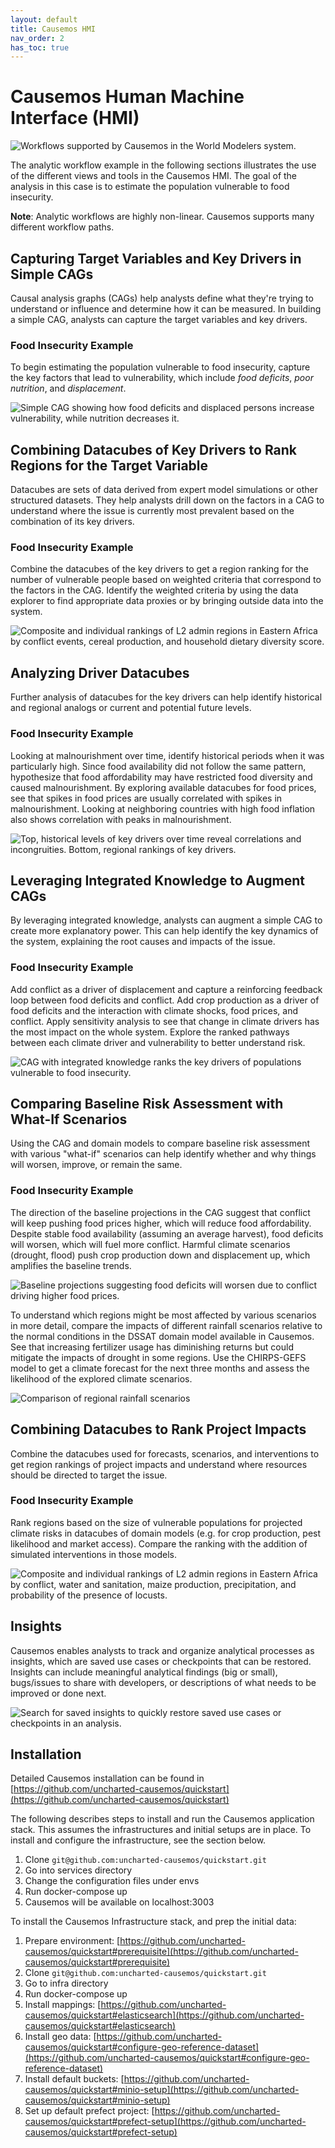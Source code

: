 ```yaml
---
layout: default
title: Causemos HMI
nav_order: 2
has_toc: true
---
```

# Causemos Human Machine Interface (HMI)

![Workflows supported by Causemos in the World Modelers system.](images/causemos/image37.jpg)

The analytic workflow example in the following sections illustrates the
use of the different views and tools in the Causemos HMI. The goal of
the analysis in this case is to estimate the population vulnerable to
food insecurity.

**Note**: Analytic workflows are highly non-linear. Causemos supports
many different workflow paths.

## Capturing Target Variables and Key Drivers in Simple CAGs

Causal analysis graphs (CAGs) help analysts define what they're trying
to understand or influence and determine how it can be measured. In
building a simple CAG, analysts can capture the target variables and key
drivers.

### Food Insecurity Example

To begin estimating the population vulnerable to food insecurity,
capture the key factors that lead to vulnerability, which include *food
deficits*, *poor nutrition*, and *displacement*.

![Simple CAG showing how food deficits and displaced persons increase vulnerability, while nutrition decreases it.](images/causemos/image11.jpg)

## Combining Datacubes of Key Drivers to Rank Regions for the Target Variable

Datacubes are sets of data derived from expert model simulations or
other structured datasets. They help analysts drill down on the factors
in a CAG to understand where the issue is currently most prevalent based
on the combination of its key drivers.

### Food Insecurity Example

Combine the datacubes of the key drivers to get a region ranking for the
number of vulnerable people based on weighted criteria that correspond
to the factors in the CAG. Identify the weighted criteria by using the
data explorer to find appropriate data proxies or by bringing outside
data into the system.

![Composite and individual rankings of L2 admin regions in Eastern Africa by conflict events, cereal production, and household dietary diversity score.](images/causemos/image40.jpg)

## Analyzing Driver Datacubes

Further analysis of datacubes for the key drivers can help identify
historical and regional analogs or current and potential future levels.

### Food Insecurity Example

Looking at malnourishment over time, identify historical periods when it
was particularly high. Since food availability did not follow the same
pattern, hypothesize that food affordability may have restricted food
diversity and caused malnourishment. By exploring available datacubes
for food prices, see that spikes in food prices are usually correlated
with spikes in malnourishment. Looking at neighboring countries with
high food inflation also shows correlation with peaks in malnourishment.

![Top, historical levels of key drivers over time reveal correlations and incongruities. Bottom, regional rankings of key drivers.](images/causemos/image44.jpg)

## Leveraging Integrated Knowledge to Augment CAGs

By leveraging integrated knowledge, analysts can augment a simple CAG to
create more explanatory power. This can help identify the key dynamics
of the system, explaining the root causes and impacts of the issue.

### Food Insecurity Example

Add conflict as a driver of displacement and capture a reinforcing
feedback loop between food deficits and conflict. Add crop production as
a driver of food deficits and the interaction with climate shocks, food
prices, and conflict. Apply sensitivity analysis to see that change in
climate drivers has the most impact on the whole system. Explore the
ranked pathways between each climate driver and vulnerability to better
understand risk.

![CAG with integrated knowledge ranks the key drivers of populations vulnerable to food insecurity.](images/causemos/image5.jpg)

## Comparing Baseline Risk Assessment with What-If Scenarios

Using the CAG and domain models to compare baseline risk assessment with
various "what-if" scenarios can help identify whether and why things
will worsen, improve, or remain the same.

### Food Insecurity Example

The direction of the baseline projections in the CAG suggest that
conflict will keep pushing food prices higher, which will reduce food
affordability. Despite stable food availability (assuming an average
harvest), food deficits will worsen, which will fuel more conflict.
Harmful climate scenarios (drought, flood) push crop production down and
displacement up, which amplifies the baseline trends.

![Baseline projections suggesting food deficits will worsen due to conflict driving higher food prices.](images/causemos/image15.jpg)

To understand which regions might be most affected by various scenarios
in more detail, compare the impacts of different rainfall scenarios
relative to the normal conditions in the DSSAT domain model available in
Causemos. See that increasing fertilizer usage has diminishing returns
but could mitigate the impacts of drought in some regions. Use the
CHIRPS-GEFS model to get a climate forecast for the next three months
and assess the likelihood of the explored climate scenarios.

![Comparison of regional rainfall scenarios](images/causemos/image41.jpg)

## Combining Datacubes to Rank Project Impacts

Combine the datacubes used for forecasts, scenarios, and interventions
to get region rankings of project impacts and understand where resources
should be directed to target the issue.

### Food Insecurity Example

Rank regions based on the size of vulnerable populations for projected
climate risks in datacubes of domain models (e.g. for crop production,
pest likelihood and market access). Compare the ranking with the
addition of simulated interventions in those models.

![Composite and individual rankings of L2 admin regions in Eastern Africa by conflict, water and sanitation, maize production, precipitation, and probability of the presence of locusts.](images/causemos/image16.jpg)

## Insights

Causemos enables analysts to track and organize analytical processes as
insights, which are saved use cases or checkpoints that can be restored.
Insights can include meaningful analytical findings (big or small),
bugs/issues to share with developers, or descriptions of what needs to
be improved or done next.

![Search for saved insights to quickly restore saved use cases or checkpoints in an analysis.](images/causemos/image47.jpg)

## Installation

Detailed Causemos installation can be found in
[https://github.com/uncharted-causemos/quickstart](https://github.com/uncharted-causemos/quickstart)

The following describes steps to install and run the Causemos
application stack. This assumes the infrastructures and initial setups
are in place. To install and configure the infrastructure, see the section 
below.

1.  Clone `git@github.com:uncharted-causemos/quickstart.git`
2.  Go into services directory
3.  Change the configuration files under envs
4.  Run docker-compose up
5.  Causemos will be available on localhost:3003

To install the Causemos Infrastructure stack, and prep the initial data:

1.  Prepare environment: [https://github.com/uncharted-causemos/quickstart#prerequisite](https://github.com/uncharted-causemos/quickstart#prerequisite)
2.  Clone `git@github.com:uncharted-causemos/quickstart.git`
3.  Go to infra directory
4.  Run docker-compose up
5.  Install mappings: [https://github.com/uncharted-causemos/quickstart#elasticsearch](https://github.com/uncharted-causemos/quickstart#elasticsearch)
6.  Install geo data: [https://github.com/uncharted-causemos/quickstart#configure-geo-reference-dataset](https://github.com/uncharted-causemos/quickstart#configure-geo-reference-dataset)
7.  Install default buckets: [https://github.com/uncharted-causemos/quickstart#minio-setup](https://github.com/uncharted-causemos/quickstart#minio-setup)
8.  Set up default prefect project: [https://github.com/uncharted-causemos/quickstart#prefect-setup](https://github.com/uncharted-causemos/quickstart#prefect-setup)